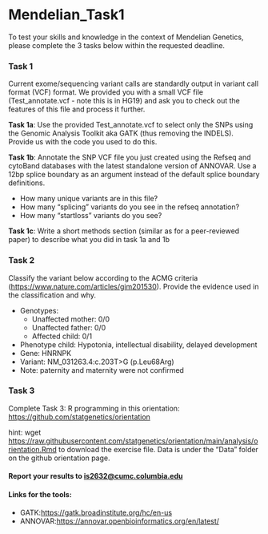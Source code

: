 # Mendelian_Task1

To test your skills and knowledge in the context of Mendelian Genetics, please complete the 3 tasks below within the requested deadline.

### Task 1
Current exome/sequencing variant calls are standardly output in variant call format (VCF) format. We provided you with a small VCF file (Test_annotate.vcf - note this is in HG19) and ask you to check out the features of this file and process it further. 

**Task 1a**: Use the provided Test_annotate.vcf to select only the SNPs using the Genomic Analysis Toolkit aka GATK (thus removing the INDELS). Provide us with the code you used to do this. 

**Task 1b**: Annotate the SNP VCF file you just created using the Refseq and cytoBand databases with the latest standalone version of ANNOVAR. Use a 12bp splice boundary as an argument instead of the default splice boundary definitions. 
* How many unique variants are in this file? 
* How many “splicing” variants do you see in the refseq annotation? 
* How many “startloss” variants do you see?

**Task 1c**: Write a short methods section (similar as for a peer-reviewed paper) to describe what you did in task 1a and 1b

### Task 2 
Classify the variant below according to the ACMG criteria (https://www.nature.com/articles/gim201530). Provide the evidence used in the classification and why.

* Genotypes:
  - Unaffected mother: 0/0
  - Unaffected father: 0/0
  - Affected child: 0/1
* Phenotype child: Hypotonia, intellectual disability, delayed development
* Gene: HNRNPK
* Variant: NM_031263.4:c.203T>G (p.Leu68Arg) 
* Note: paternity and maternity were not confirmed

### Task 3 
Complete Task 3: R programming in this orientation: https://github.com/statgenetics/orientation

hint: wget https://raw.githubusercontent.com/statgenetics/orientation/main/analysis/orientation.Rmd  to download the exercise file. Data is under the “Data” folder on the github orientation page.

#### Report your results to is2632@cumc.columbia.edu

#### Links for the tools:
* GATK:https://gatk.broadinstitute.org/hc/en-us
* ANNOVAR:https://annovar.openbioinformatics.org/en/latest/

